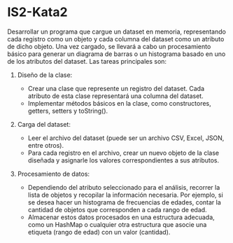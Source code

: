 # IS2-Kata2
Desarrollar un programa que cargue un dataset en memoria, representando cada registro como un objeto y cada columna del dataset como un atributo de dicho objeto. Una vez cargado, se llevará a cabo un procesamiento básico para generar un diagrama de barras o un histograma basado en uno de los atributos del dataset. Las tareas principales son:
1. Diseño de la clase:
	- Crear una clase que represente un registro del dataset. Cada atributo de esta clase representará una columna del dataset.
	- Implementar métodos básicos en la clase, como constructores, getters, setters y toString().

2. Carga del dataset:
	- Leer el archivo del dataset (puede ser un archivo CSV, Excel, JSON, entre otros).
	- Para cada registro en el archivo, crear un nuevo objeto de la clase diseñada y asignarle los valores correspondientes a sus atributos.

3. Procesamiento de datos:
	- Dependiendo del atributo seleccionado para el análisis, recorrer la lista de objetos y recopilar la información necesaria. Por ejemplo, si se desea hacer un histograma de frecuencias de edades, contar la cantidad de objetos que corresponden a cada rango de edad.
	- Almacenar estos datos procesados en una estructura adecuada, como un HashMap o cualquier otra estructura que asocie una etiqueta (rango de edad) con un valor (cantidad).
